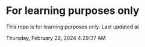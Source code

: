 # For learning purposes only
This repo is for learning purposes only.
Last updated at

Thursday, February 22, 2024 4:29:37 AM

